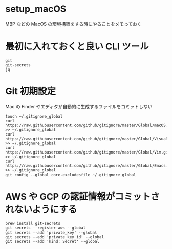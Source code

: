 # setup_macOS

MBP などの MacOS の環境構築をする時にやることをメモっておく

# 最初に入れておくと良い CLI ツール

```
git
git-secrets
jq
```

# Git 初期設定

Mac の Finder やエディタが自動的に生成するファイルをコミットしない

```
touch ~/.gitignore_global
curl https://raw.githubusercontent.com/github/gitignore/master/Global/macOS.gitignore >> ~/.gitignore_global
curl https://raw.githubusercontent.com/github/gitignore/master/Global/VisualStudioCode.gitignore >> ~/.gitignore_global
curl https://raw.githubusercontent.com/github/gitignore/master/Global/Vim.gitignore >> ~/.gitignore_global
curl https://raw.githubusercontent.com/github/gitignore/master/Global/Emacs.gitignore >> ~/.gitignore_global
git config --global core.excludesfile ~/.gitignore_global
```

# AWS や GCP の認証情報がコミットされないようにする

```
brew install git-secrets
git secrets --register-aws --global
git secrets --add 'private_key' --global
git secrets --add 'private_key_id' --global
git secrets --add 'kind: Secret' --global
```
